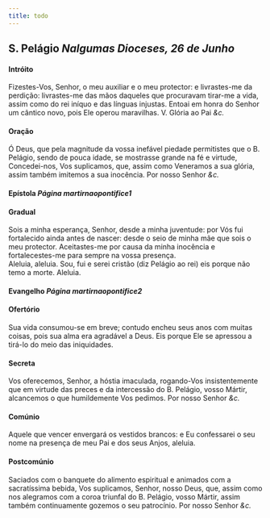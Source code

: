 ```yaml
---
title: todo
---
```

<h2 class="text-center">S. Pelágio <em>Nalgumas Dioceses, 26 de Junho</em></h2>

<h4 class="text-center">Intróito</h4>
<div class="container-fluid">
<div class="row">
<div class="dropcap text-justify">

</div>
<div class="text-justify">
Fizestes-Vos, Senhor, o meu auxiliar e o meu protector: e livrastes-me da perdição: livrastes-me das mãos daqueles que procuravam tirar-me a vida, assim como do rei iníquo e das línguas injustas. Entoai em honra do Senhor um cântico novo, pois Ele operou maravilhas.
<em></em>
V. Glória ao Pai <em>&c.</em>
</div>
</div>
</div>

<h4 class="text-center">Oração</h4>
<div class="container-fluid">
<div class="row">
<div class="dropcap text-justify">

</div>
<div class="dropcap text-justify">
Ó Deus, que pela magnitude da vossa inefável piedade permitistes que o B. Pelágio, sendo de pouca idade, se mostrasse grande na fé e virtude, Concedei-nos, Vos suplicamos, que, assim como Veneramos a sua glória, assim também imitemos a sua inocência. Por nosso Senhor <em>&c.</em>
</div>
</div>
</div>

<h4 class="text-center">Epístola <em>Página martirnaopontifice1</em></h4>

<h4 class="text-center">Gradual</h4>
<div class="container-fluid">
<div class="row">
<div class="dropcap text-justify">

</div>
<div class="dropcap text-justify">
Sois a minha esperança, Senhor, desde a minha juventude: por Vós fui fortalecido ainda antes de nascer: desde o seio de minha mãe que sois o meu protector. Aceitastes-me por causa da minha inocência e fortalecestes-me para sempre na vossa presença.
</div>
<div class="text-justify">

</div>
<div class="text-justify">
Aleluia, aleluia. Sou, fui e serei cristão (diz Pelágio ao rei) eis porque não temo a morte. Aleluia.
</div>
</div>
</div>

<h4 class="text-center">Evangelho <em>Página martirnaopontifice2</em></h4>

<h4 class="text-center">Ofertório</h4>
<div class="container-fluid">
<div class="row">
<div class="dropcap text-justify">

</div>
<div class="dropcap text-justify">
Sua vida consumou-se em breve; contudo encheu seus anos com muitas coisas, pois sua alma era agradável a Deus. Eis porque Ele se apressou a tirá-lo do meio das iniquidades.
</div>
</div>
</div>

<h4 class="text-center">Secreta</h4>
<div class="container-fluid">
<div class="row">
<div class="dropcap text-justify">

</div>
<div class="dropcap text-justify">
Vos oferecemos, Senhor, a hóstia imaculada, rogando-Vos insistentemente que em virtude das preces e da intercessão do B. Pelágio, vosso Mártir, alcancemos o que humildemente Vos pedimos. Por nosso Senhor <em>&c.</em>
</div>
</div>
</div>

<h4 class="text-center">Comúnio</h4>
<div class="container-fluid">
<div class="row">
<div class="dropcap text-justify">

</div>
<div class="dropcap text-justify">
Aquele que vencer envergará os vestidos brancos: e Eu confessarei o seu nome na presença de meu Pai e dos seus Anjos, aleluia.
</div>
</div>
</div>

<h4 class="text-center">Postcomúnio</h4>
<div class="container-fluid">
<div class="row">
<div class="dropcap text-justify">

</div>
<div class="dropcap text-justify">
Saciados com o banquete do alimento espiritual e animados com a sacratíssima bebida, Vos suplicamos, Senhor, nosso Deus, que, assim como nos alegramos com a coroa triunfal do B. Pelágio, vosso Mártir, assim também continuamente gozemos o seu patrocínio. Por nosso Senhor <em>&c.</em>
</div>
</div>
</div>
